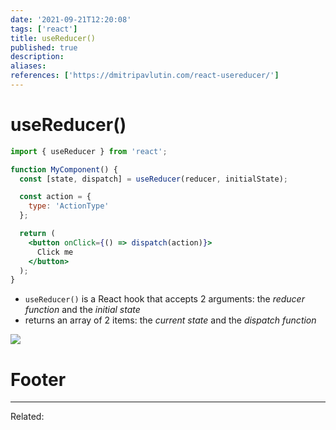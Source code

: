 ```yaml
---
date: '2021-09-21T12:20:08'
tags: ['react']
title: useReducer() 
published: true
description:
aliases:
references: ['https://dmitripavlutin.com/react-usereducer/']
---
```


# useReducer() 
```jsx
import { useReducer } from 'react';

function MyComponent() {
  const [state, dispatch] = useReducer(reducer, initialState);

  const action = {
    type: 'ActionType'
  };

  return (
    <button onClick={() => dispatch(action)}>
      Click me
    </button>
  );
}
```
- `useReducer()` is a React hook that accepts 2 arguments: the *reducer function* and the *initial state*
- returns an array of 2 items: the *current state* and the *dispatch function*

![](Pasted%20image%2020210921122152.png)

# Footer
---
Related: 